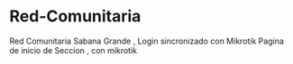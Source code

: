 # Red-Comunitaria
Red Comunitaria Sabana Grande , Login sincronizado con Mikrotik
Pagina de inicio de Seccion , con mikrotik
